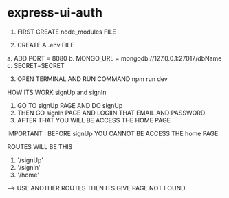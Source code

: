 # express-ui-auth

1. FIRST CREATE node_modules FILE

2. CREATE A .env FILE

a. ADD PORT = 8080
b. MONGO_URL = mongodb://127.0.0.1:27017/dbName
c. SECRET=SECRET

3. OPEN TERMINAL AND RUN COMMAND npm run dev 

HOW ITS WORK signUp and signIn 

1. GO TO signUp PAGE AND DO signUp
2. THEN GO signIn PAGE AND LOGIIN THAT EMAIL AND PASSWORD
3. AFTER THAT YOU WILL BE ACCESS THE HOME PAGE 

IMPORTANT : BEFORE signUp YOU CANNOT BE ACCESS THE home PAGE


ROUTES WILL BE THIS 

1. '/signUp'
2. '/signIn'
3. '/home'

--> USE ANOTHER ROUTES THEN ITS GIVE PAGE NOT FOUND  
